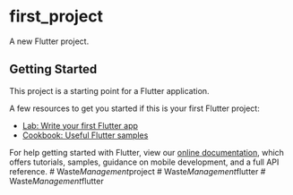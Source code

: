 # first_project

A new Flutter project.

## Getting Started

This project is a starting point for a Flutter application.

A few resources to get you started if this is your first Flutter project:

- [Lab: Write your first Flutter app](https://flutter.dev/docs/get-started/codelab)
- [Cookbook: Useful Flutter samples](https://flutter.dev/docs/cookbook)

For help getting started with Flutter, view our
[online documentation](https://flutter.dev/docs), which offers tutorials,
samples, guidance on mobile development, and a full API reference.
#   W a s t e _ M a n a g e m e n t _ p r o j e c t  
 #   W a s t e _ M a n a g e m e n t _ f l u t t e r  
 #   W a s t e _ M a n a g e m e n t _ f l u t t e r  
 